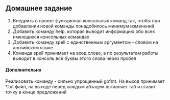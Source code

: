 ## Домашнее задание

1. Внедрить в проект функционал консольных команд так, чтобы при добавлении новой команды понадобилось минимум изменений
1. Добавить команду help, которая выводит информацию обо всех имеющихся консольных командах 
1. Добавить команду spell с единственным аргументом - словом на английском языке
1. Команда spell принимает на вход слово, а по результатам работы выводит в консоль все буквы этого слова через пробел

#### Дополнительно 
Реализовать команду - сильно упрощенный gofmt. На выход принимает *.txt файл, на выходе перед каждым абзацем вставляет таб и ставит точку в конце предложений
